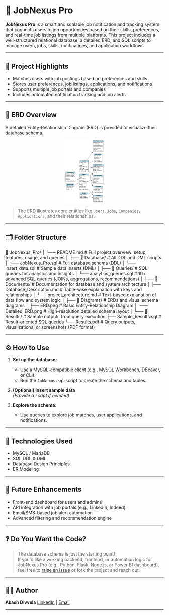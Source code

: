 # 💼 JobNexus Pro

**JobNexus Pro** is a smart and scalable job notification and tracking system that connects users to job opportunities based on their skills, preferences, and real-time job listings from multiple platforms. This project includes a well-structured relational database, a detailed ERD, and SQL scripts to manage users, jobs, skills, notifications, and application workflows.

---

## 📌 Project Highlights

- Matches users with job postings based on preferences and skills
- Stores user preferences, job listings, applications, and notifications
- Supports multiple job portals and companies
- Includes automated notification tracking and job alerts

---

## 🧱 ERD Overview

A detailed Entity-Relationship Diagram (ERD) is provided to visualize the database schema.

<p align="center">
  <img src="./Diagrams/Detailed_ERD.png" alt="Detailed ERD" width="25%">
</p>


> The ERD illustrates core entities like `Users`, `Jobs`, `Companies`, `Applications`, and their relationships.

---

## 🗂️ Folder Structure
📁 JobNexus_Pro/
│   └── README.md                    # Full project overview: setup, features, usage, and queries
│
├── 📁 Database/                     # All DDL and DML scripts
│   ├── JobNexus_Pro.sql            # Full database schema (DDL)
│   └── insert_data.sql             # Sample data inserts (DML)
│
├── 📁 Queries/                      # SQL queries for analytics and insights
│   └── analytics_queries.sql       # 10+ advanced SQL queries (JOINs, aggregations, recommendations)
│
├── 📁 Documents/                    # Documentation for database and system architecture
│   ├── Database_Description.md     # Table-wise explanation with keys and relationships
│   └── project_architecture.md     # Text-based explanation of data flow and system logic
│
├── 📁 Diagrams/                     # ERDs and visual schema diagrams
│   ├── ERD.png                     # Basic Entity-Relationship Diagram
│   └── Detailed_ERD.png           # High-resolution detailed schema layout
│
└── 📁 Results/                      # Sample outputs from query execution
    ├── Sample_Results.sql          # Result-oriented SQL queries
    └── Results.pdf                 # Query outputs, visualizations, or screenshots (PDF format)



---

## ⚙️ How to Use

1. **Set up the database:**

   - Use a MySQL-compatible client (e.g., MySQL Workbench, DBeaver, or CLI).
   - Run the `JobNexus.sql` script to create the schema and tables.

2. **(Optional) Insert sample data**  
   *(Provide a script if needed)*

3. **Explore the schema:**

   - Use queries to explore job matches, user applications, and notifications.

---

## 🔧 Technologies Used

- MySQL / MariaDB
- SQL DDL & DML
- Database Design Principles
- ER Modeling

---

## 🚀 Future Enhancements

- Front-end dashboard for users and admins
- API integration with job portals (e.g., LinkedIn, Indeed)
- Email/SMS-based job alert automation
- Advanced filtering and recommendation engine

---

## ❓ Do You Want the Code?

> The database schema is just the starting point!  
If you'd like a working backend, frontend, or automation logic for JobNexus Pro (e.g., Python, Flask, Node.js, or Power BI dashboard), feel free to [raise an issue](#) or fork the project and reach out.

---

## 🧑‍💻 Author

**Akash Divvela**
[LinkedIn](https://www.linkedin.com/in/akash-divvela/) | [Email](mailto:divvelaakash@gmail.com)

---



